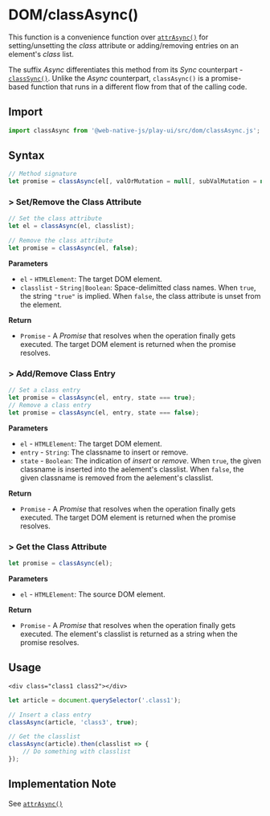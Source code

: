 # DOM/classAsync\(\)

This function is a convenience function over [`attrAsync()`](/play-ui/v002/api/dom/attrasync.md) for setting/unsetting the _class_ attribute or adding/removing entries on an element's _class_ list.

The suffix _Async_ differentiates this method from its _Sync_ counterpart - [`classSync()`](/play-ui/v002/api/dom/classsync.md). Unlike the _Async_ counterpart, `classAsync()` is a promise-based function that runs in a different flow from that of the calling code.

## Import

```javascript
import classAsync from '@web-native-js/play-ui/src/dom/classAsync.js';
```

## Syntax

```javascript
// Method signature
let promise = classAsync(el[, valOrMutation = null[, subValMutation = null]]);
```

### &gt; Set/Remove the Class Attribute

```javascript
// Set the class attribute
let el = classAsync(el, classlist);

// Remove the class attribute
let promise = classAsync(el, false);
```

**Parameters**

* `el` - `HTMLElement`: The target DOM element.
* `classlist` - `String|Boolean`: Space-delimitted class names. When `true`, the string `"true"` is implied. When `false`, the class attribute is unset from the element.

**Return**

* `Promise` - A _Promise_ that resolves when the operation finally gets executed. The target DOM element is returned when the promise resolves.

### &gt; Add/Remove Class Entry

```javascript
// Set a class entry
let promise = classAsync(el, entry, state === true);
// Remove a class entry
let promise = classAsync(el, entry, state === false);
```

**Parameters**

* `el` - `HTMLElement`: The target DOM element.
* `entry` - `String`: The classname to insert or remove.
* `state` - `Boolean`: The indication of _insert_ or _remove_. When `true`, the given classname is inserted into the aelement's classlist. When `false`, the given classname is removed from the aelement's classlist.

**Return**

* `Promise` - A _Promise_ that resolves when the operation finally gets executed. The target DOM element is returned when the promise resolves.

### &gt; Get the Class Attribute

```javascript
let promise = classAsync(el);
```

**Parameters**

* `el` - `HTMLElement`: The source DOM element.

**Return**

* `Promise` - A _Promise_ that resolves when the operation finally gets executed. The element's classlist is returned as a string when the promise resolves.

## Usage

```markup
<div class="class1 class2"></div>
```

```javascript
let article = document.querySelector('.class1');

// Insert a class entry
classAsync(article, 'class3', true);

// Get the classlist
classAsync(article).then(classlist => {
    // Do something with classlist
});
```

## Implementation Note

See [`attrAsync()`](/play-ui/v002/api/dom/attrasync.md#implementation-note)

